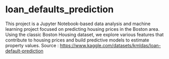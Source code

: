 # loan_defaults_prediction
This project is a Jupyter Notebook-based data analysis and machine learning project focused on predicting housing prices in the Boston area. Using the classic Boston Housing dataset, we explore various features that contribute to housing prices and build predictive models to estimate property values.
Source : https://www.kaggle.com/datasets/kmldas/loan-default-prediction
